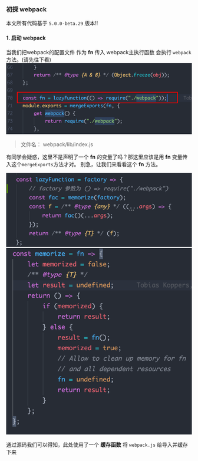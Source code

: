 ### 初探 webpack

本文所有代码基于 `5.0.0-beta.29` 版本!!


#### 1. 启动 webpack
当我们把webpack的配置文件 作为 **fn** 传入 webpack主执行函数 会执行 `webpack` 方法。(请先往下看)
![20200905004025](https://raw.githubusercontent.com/udbbbn/Img/master/20200905004025.png)
> 文件名： webpack/lib/index.js

有同学会疑惑，这里不是声明了一个 **fn** 的变量了吗？那这里应该是用 **fn** 变量传入这个`mergeExports`方法才对。
别急，让我们来看看这个 **fn** 方法。

![20200905005627](https://raw.githubusercontent.com/udbbbn/Img/master/20200905005627.png)
![20200905005613](https://raw.githubusercontent.com/udbbbn/Img/master/20200905005613.png)

通过源码我们可以得知，此处使用了一个 **缓存函数** 将 `webpack.js` 给导入并缓存下来